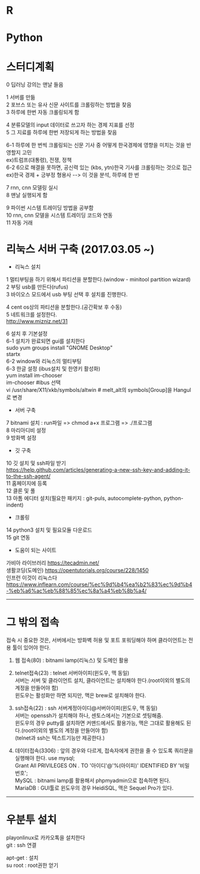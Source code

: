 # R
# Python

# 스터디계획

0 딥러닝 강의는 맨날 들음

1 서버를 만듦  
2 포브스 또는 유사 신문 사이트를 크롤링하는 방법을 찾음  
3 하루에 한번 자동 크롤링되게 함  

4 분류모델의 input 데이터로 쓰고자 하는 경제 지표를 선정  
5 그 지료를 하루에 한번 저장되게 하는 방법을 찾음  

6-1 하루에 한 번씩 크롤링되는 신문 기사 중 어떻게 한국경제에 영향을 미치는 것을 반영할지 고민  
ex)트럼프(대통령), 전쟁, 정책  
6-2 6으로 해결을 못하면, 공신력 있는 (kbs, ytn)한국 기사를 크롤링하는 것으로 접근  
ex)한국 경제 + 긍부정 형용사 --> 이 것을 분석, 하루에 한 번  

7 rnn, cnn 모델링 실시  
8 맨날 실행되게 함  

9 파이썬 시스템 트레이딩 방법을 공부함  
10 rnn, cnn 모델을 시스템 트레이딩 코드와 연동  
11 자동 거래  


# 리눅스 서버 구축 (2017.03.05 ~)

- 리눅스 설치

1 멀티부팅을 하기 위해서 파티션을 분할한다.(window - minitool partition wizard)  
2 부팅 usb를 만든다(rufus)  
3 바이오스 모드에서 usb 부팅 선택 후 설치를 진행한다.  

4 cent os상의 파티션을 분할한다.(공간확보 후 수동)  
5 네트워크를 설정한다.  
http://www.mizniz.net/31  

6 설치 후 기본설정  
6-1 설치가 완료되면 gui를 설치한다  
sudo yum groups install "GNOME Desktop"  
startx  
6-2 window와 리눅스의 멀티부팅  
6-3 한글 설정 (ibus설치 및 한영키 활성화)  
yum install im-chooser  
im-chooser #ibus 선택   
vi /usr/share/X11/xkb/symbols/altwin # melt_alt의 symbols[Group]을 Hangul로 변경  


- 서버 구축

7 bitnami 설치 : run파일 => chmod a+x 프로그램 => ./프로그램  
8 마리아디비 설정  
9 방화벽 설정  

- 깃 구축

10 깃 설치 및 ssh파일 받기  
https://help.github.com/articles/generating-a-new-ssh-key-and-adding-it-to-the-ssh-agent/   
11 홈페이지에 등록  
12 클론 및 풀  
13 아톰 에디터 설치(필요한 패키지 : git-puls, autocomplete-python, python-indent)  

- 크롤링

14 python3 설치 및 필요모듈 다운로드  
15 git 연동  

- 도움이 되는 사이트  

가비아 라이브러리
https://tecadmin.net/   
생활코딩(도메인) https://opentutorials.org/course/228/1450    
인프런 이것이 리눅스다 https://www.inflearn.com/course/%ec%9d%b4%ea%b2%83%ec%9d%b4-%eb%a6%ac%eb%88%85%ec%8a%a4%eb%8b%a4/    


---------------
# 그 밖의 접속      
접속 시 중요한 것은, 서버에서는 방화벽 허용 및 포트 포워딩해야 하며 클라이언트는 전용 툴이 있어야 한다.  

1. 웹 접속(80) : bitnami lamp(리눅스) 및 도메인 활용     

2. telnet접속(23) : telnet 서버아이피(윈도우, 맥 동일)   
서버는 서버 및 클라이언트 설치, 클라이언트는 설치해야 한다.(root이외의 별도의 계정을 만들어야 함)   
윈도우는 활성화만 하면 되지만, 맥은 brew로 설치해야 한다.

3. ssh접속(22) : ssh 서버계정아이디@서버아이피(윈도우, 맥 동일)   
서버는 openssh가 설치해야 하나, 센토스에서는 기본으로 셋팅해줌.    
윈도우의 경우 putty를 설치하면 커맨드에서도 활용가능, 맥은 그대로 활용해도 된다.(root이외의 별도의 계정을 만들어야 함)  
(telnet과 ssh는 텍스트기능만 제공한다.)  

4. 데이터접속(3306) : 앞의 경우와 다르게, 접속자에게 권한을 줄 수 있도록 쿼리문을 실행해야 한다.
use mysql;  
Grant All PRIVILEGES ON *.* TO '아이디'@'%(아이피)' IDENTIFIED BY '비밀번호';  
MySQL : bitnami lamp를 활용해서 phpmyadmin으로 접속하면 된다.  
MariaDB : GUI툴로 윈도우의 경우 HeidiSQL, 맥은 Sequel Pro가 있다.


-------

# 우분투 설치  

playonlinux로 카카오톡을 설치한다  
git : ssh 연결  

apt-get : 설치  
su root : root권한 얻기  
   

